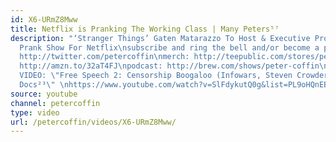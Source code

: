 ```yaml
---
id: X6-URmZ8Mww
title: Netflix is Pranking The Working Class | Many Peters⁵⁷
description: "‘Stranger Things’ Gaten Matarazzo To Host & Executive Produce Hidden-Camera
  Prank Show For Netflix\nsubscribe and ring the bell and/or become a patron @ http://patreon.com/petercoffin\n\nfollow:
  http://twitter.com/petercoffin\nmerch: http://teepublic.com/stores/peter-coffin?ref_id=6134\nbook:
  http://amzn.to/32aT4FJ\npodcast: http://brew.com/shows/peter-coffin\n\n\n*****************\n\n-~-~~-~~~-~~-~-\nNEW
  VIDEO: \"Free Speech 2: Censorship Boogaloo (Infowars, Steven Crowder) | Very Important
  Docs²³\" \nhttps://www.youtube.com/watch?v=SlFdykutQ0g&list=PL9oHQnEByWyXObkJN9YYQS9hxBjpN8RLG\n-~-~~-~~~-~~-~-"
source: youtube
channel: petercoffin
type: video
url: /petercoffin/videos/X6-URmZ8Mww/
---
```

